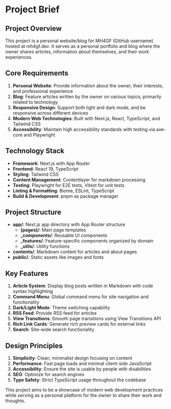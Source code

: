 # Project Brief

## Project Overview
This project is a personal website/blog for MH4GF (GitHub username) hosted at mh4gf.dev. It serves as a personal portfolio and blog where the owner shares articles, information about themselves, and their work experiences.

## Core Requirements

1. **Personal Website**: Provide information about the owner, their interests, and professional experience
2. **Blog**: Feature articles written by the owner on various topics, primarily related to technology
3. **Responsive Design**: Support both light and dark mode, and be responsive across different devices
4. **Modern Web Technologies**: Built with Next.js, React, TypeScript, and Tailwind CSS
5. **Accessibility**: Maintain high accessibility standards with testing via axe-core and Playwright

## Technology Stack

- **Framework**: Next.js with App Router
- **Frontend**: React 19, TypeScript
- **Styling**: Tailwind CSS
- **Content Management**: Contentlayer for markdown processing
- **Testing**: Playwright for E2E tests, Vitest for unit tests
- **Linting & Formatting**: Biome, ESLint, TypeScript
- **Build & Development**: pnpm as package manager

## Project Structure

- **app/**: Next.js app directory with App Router structure
  - **(pages)/**: Main page templates
  - **_components/**: Reusable UI components
  - **_features/**: Feature-specific components organized by domain
  - **_utils/**: Utility functions
- **contents/**: Markdown content for articles and about pages
- **public/**: Static assets like images and fonts

## Key Features

1. **Article System**: Display blog posts written in Markdown with code syntax highlighting
2. **Command Menu**: Global command menu for site navigation and functionality
3. **Dark/Light Mode**: Theme switching capability
4. **RSS Feed**: Provide RSS feed for articles
5. **View Transitions**: Smooth page transitions using View Transitions API
6. **Rich Link Cards**: Generate rich preview cards for external links
7. **Search**: Site-wide search functionality

## Design Principles

1. **Simplicity**: Clean, minimalist design focusing on content
2. **Performance**: Fast page loads and minimal client-side JavaScript
3. **Accessibility**: Ensure the site is usable by people with disabilities
4. **SEO**: Optimize for search engines
5. **Type Safety**: Strict TypeScript usage throughout the codebase

This project aims to be a showcase of modern web development practices while serving as a personal platform for the owner to share their work and thoughts.